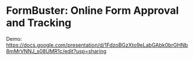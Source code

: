 # FormBuster: Online Form Approval and Tracking

Demo:
https://docs.google.com/presentation/d/1FdzoBGzXto9eLabGAbk0brGHNb8mMrVNNJ_s08UMR1c/edit?usp=sharing
